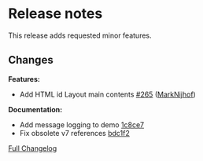 # Release notes 

This release adds requested minor features. 

## Changes

**Features:**

- Add HTML id Layout main contents [\#265](https://github.com/debois/elm-mdl/pull/265) ([MarkNijhof](https://github.com/MarkNijhof))

**Documentation:**

- Add message logging to demo [1c8ce7](https://github.com/debois/elm-mdl/commit/1c8ce7e1ae0220eac9505d62540f556c307ea7d5)
- Fix obsolete v7 references  [bdc1f2](https://github.com/debois/elm-mdl/commit/bdc1f298808c7b37bef8728616bdc28c42670a0e)

[Full Changelog](https://github.com/debois/elm-mdl/compare/8.0.1...HEAD)
